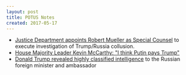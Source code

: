 ```yaml
---
layout: post
title: POTUS Notes
created: 2017-05-17
---
```


- [Justice Department appoints Robert Mueller as Special Counsel](https://www.nytimes.com/2017/05/17/us/politics/robert-mueller-special-counsel-russia-investigation.html) to execute investigation of Trump/Russia collusion.
- [House Majority Leader Kevin McCarthy: "I think Putin pays Trump"](https://www.washingtonpost.com/world/national-security/house-majority-leader-to-colleagues-in-2016-i-think-putin-pays-trump/2017/05/17/515f6f8a-3aff-11e7-8854-21f359183e8c_story.html)
- [Donald Trump revealed highly classified intelligence](https://www.washingtonpost.com/world/national-security/trump-revealed-highly-classified-information-to-russian-foreign-minister-and-ambassador/2017/05/15/530c172a-3960-11e7-9e48-c4f199710b69_story.html) to the Russian foreign minister and ambassador
